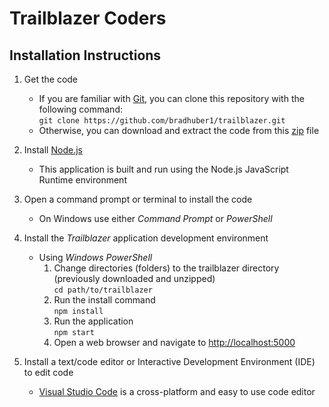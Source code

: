 # Trailblazer Coders

## Installation Instructions
1. Get the code
    * If you are familiar with [Git](https://git-scm.com/), you can clone this repository with the following command:  
    `git clone https://github.com/bradhuber1/trailblazer.git`
    * Otherwise, you can download and extract the code from this [zip](https://github.com/bradhuber1/trailblazer/archive/refs/heads/main.zip) file 
2. Install [Node.js](https://nodejs.org/en/)
    * This application is built and run using the Node.js JavaScript Runtime environment
3. Open a command prompt or terminal to install the code
    * On Windows use either *Command Prompt* or *PowerShell*
4. Install the *Trailblazer* application development environment
    * Using *Windows PowerShell*
        1. Change directories (folders) to the trailblazer directory (previously downloaded and unzipped)  
        `cd path/to/trailblazer`
        2. Run the install command  
        `npm install`
        3. Run the application  
        `npm start`
        4. Open a web browser and navigate to [http://localhost:5000](http://localhost:5000)

5. Install a text/code editor or Interactive Development Environment (IDE) to edit code
    * [Visual Studio Code](https://code.visualstudio.com/) is a cross-platform and easy to use code editor

